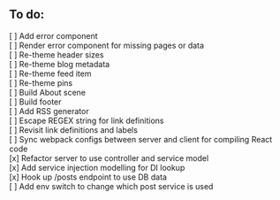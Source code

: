 ## To do:
[ ] Add error component  
[ ] Render error component for missing pages or data  
[ ] Re-theme header sizes  
[ ] Re-theme blog metadata  
[ ] Re-theme feed item  
[ ] Re-theme pins  
[ ] Build About scene  
[ ] Build footer  
[ ] Add RSS generator  
[ ] Escape REGEX string for link definitions  
[ ] Revisit link definitions and labels  
[ ] Sync webpack configs between server and client for compiling React code  
[x] Refactor server to use controller and service model  
[x] Add service injection modelling for DI lookup  
[x] Hook up /posts endpoint to use DB data  
[ ] Add env switch to change which post service is used